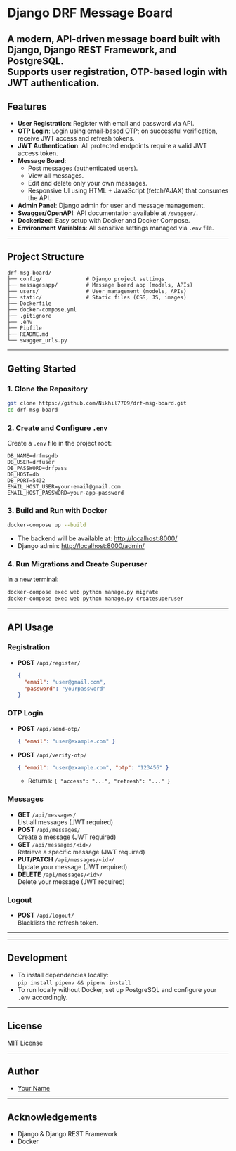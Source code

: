 # Django DRF Message Board

A modern, API-driven message board built with Django, Django REST Framework, and PostgreSQL.  
Supports user registration, OTP-based login with JWT authentication.
---

## Features

- **User Registration**: Register with email and password via API.
- **OTP Login**: Login using email-based OTP; on successful verification, receive JWT access and refresh tokens.
- **JWT Authentication**: All protected endpoints require a valid JWT access token.
- **Message Board**: 
  - Post messages (authenticated users).
  - View all messages.
  - Edit and delete only your own messages.
  - Responsive UI using HTML + JavaScript (fetch/AJAX) that consumes the API.
- **Admin Panel**: Django admin for user and message management.
- **Swagger/OpenAPI**: API documentation available at `/swagger/`.
- **Dockerized**: Easy setup with Docker and Docker Compose.
- **Environment Variables**: All sensitive settings managed via `.env` file.

---

## Project Structure

```
drf-msg-board/
├── config/              # Django project settings
├── messagesapp/         # Message board app (models, APIs)
├── users/               # User management (models, APIs)
├── static/              # Static files (CSS, JS, images)
├── Dockerfile
├── docker-compose.yml
├── .gitignore
├── .env
├── Pipfile
├── README.md
└── swagger_urls.py

```

---

## Getting Started

### 1. Clone the Repository

```bash
git clone https://github.com/Nikhil7709/drf-msg-board.git
cd drf-msg-board
```

### 2. Create and Configure `.env`

Create a `.env` file in the project root:

```
DB_NAME=drfmsgdb
DB_USER=drfuser
DB_PASSWORD=drfpass
DB_HOST=db
DB_PORT=5432
EMAIL_HOST_USER=your-email@gmail.com
EMAIL_HOST_PASSWORD=your-app-password
```

### 3. Build and Run with Docker

```bash
docker-compose up --build
```

- The backend will be available at: [http://localhost:8000/](http://localhost:8000/)
- Django admin: [http://localhost:8000/admin/](http://localhost:8000/admin/)

### 4. Run Migrations and Create Superuser

In a new terminal:

```bash
docker-compose exec web python manage.py migrate
docker-compose exec web python manage.py createsuperuser
```

---

## API Usage

### Registration

- **POST** `/api/register/`
  ```json
  {
    "email": "user@gmail.com",
    "password": "yourpassword"
  }
  ```

### OTP Login

- **POST** `/api/send-otp/`
  ```json
  { "email": "user@example.com" }
  ```
- **POST** `/api/verify-otp/`
  ```json
  { "email": "user@example.com", "otp": "123456" }
  ```
  - Returns: `{ "access": "...", "refresh": "..." }`

### Messages

- **GET** `/api/messages/`  
  List all messages (JWT required)
- **POST** `/api/messages/`  
  Create a message (JWT required)
- **GET** `/api/messages/<id>/`  
  Retrieve a specific message (JWT required)
- **PUT/PATCH** `/api/messages/<id>/`  
  Update your message (JWT required)
- **DELETE** `/api/messages/<id>/`  
  Delete your message (JWT required)

### Logout

- **POST** `/api/logout/`  
  Blacklists the refresh token.

---

---

## Development

- To install dependencies locally:  
  `pip install pipenv && pipenv install`
- To run locally without Docker, set up PostgreSQL and configure your `.env` accordingly.

---

## License

MIT License

---

## Author

- [Your Name](https://github.com/Nikhil7709)

---

## Acknowledgements

- Django & Django REST Framework
- Docker